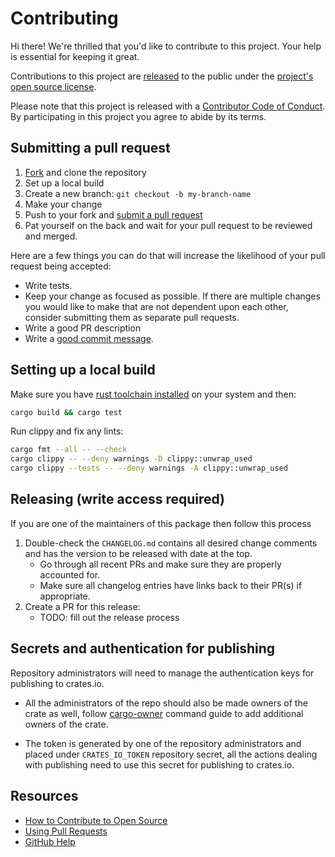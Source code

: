 # Contributing

[fork]: https://github.com/github/metrics-exporter-statsd/fork
[pr]: https://github.com/github/metrics-exporter-statsd/compare
[code-of-conduct]: CODE_OF_CONDUCT.md

Hi there! We're thrilled that you'd like to contribute to this project. Your help is essential for keeping it great.

Contributions to this project are [released](https://help.github.com/articles/github-terms-of-service/#6-contributions-under-repository-license) to the public under the [project's open source license](LICENSE.md).

Please note that this project is released with a [Contributor Code of Conduct][code-of-conduct]. By participating in this project you agree to abide by its terms.

## Submitting a pull request

1. [Fork][fork] and clone the repository
1. Set up a local build
1. Create a new branch: `git checkout -b my-branch-name`
1. Make your change
1. Push to your fork and [submit a pull request][pr]
1. Pat yourself on the back and wait for your pull request to be reviewed and merged.

Here are a few things you can do that will increase the likelihood of your pull request being accepted:

* Write tests.
* Keep your change as focused as possible. If there are multiple changes you would like to make that are not dependent upon each other, consider submitting them as separate pull requests.
* Write a good PR description
* Write a [good commit message](https://tbaggery.com/2008/04/19/a-note-about-git-commit-messages.html).

## Setting up a local build

Make sure you have [rust toolchain installed](https://www.rust-lang.org/tools/install) on your system and then:

```sh 
cargo build && cargo test
```

Run clippy and fix any lints:

```sh
cargo fmt --all -- --check
cargo clippy -- --deny warnings -D clippy::unwrap_used
cargo clippy --tests -- --deny warnings -A clippy::unwrap_used
```

## Releasing (write access required)

If you are one of the maintainers of this package then follow this process

1. Double-check the `CHANGELOG.md` contains all desired change comments and has the version to be released with date at the top.
    * Go through all recent PRs and make sure they are properly accounted for.
    * Make sure all changelog entries have links back to their PR(s) if appropriate.
1. Create a PR for this release:
    - TODO: fill out the release process
    
## Secrets and authentication for publishing

Repository administrators will need to manage the authentication keys for publishing to crates.io.

- All the administrators of the repo should also be made owners of the crate as well, follow [cargo-owner](https://doc.rust-lang.org/cargo/commands/cargo-owner.html) command guide to add additional owners of the crate.  

- The token is generated by one of the repository administrators and placed under `CRATES_IO_TOKEN` repository secret, all the actions dealing with publishing need to use this secret for publishing to crates.io.


## Resources

* [How to Contribute to Open Source](https://opensource.guide/how-to-contribute/)
* [Using Pull Requests](https://help.github.com/articles/about-pull-requests/)
* [GitHub Help](https://help.github.com)
